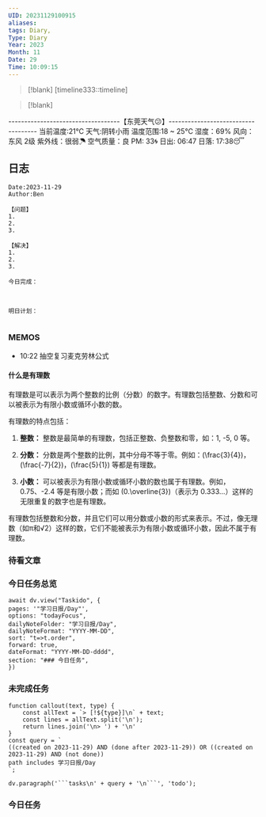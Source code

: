 ```yaml
---
UID: 20231129100915
aliases: 
tags: Diary,
Type: Diary
Year: 2023
Month: 11
Date: 29
Time: 10:09:15
---
```

> [!blank] 
> [timeline333::timeline]

>[!blank]
> 
-----------------------------------【东莞天气😕】------------------------------------
当前温度:21℃
天气:阴转小雨
温度范围:18 ~ 25℃
湿度：69%
风向：东风 2级
紫外线：很弱☂
空气质量：良 PM: 33🌀
日出: 06:47 日落: 17:38😴

## 日志

```
Date:2023-11-29
Author:Ben

【问题】
1.
2.
3.

【解决】
1.
2.
3.

今日完成：



明日计划：


```

### MEMOS
- 10:22 抽空复习麦克劳林公式

#### 什么是有理数

有理数是可以表示为两个整数的比例（分数）的数字。有理数包括整数、分数和可以被表示为有限小数或循环小数的数。

有理数的特点包括：

1. **整数：** 整数是最简单的有理数，包括正整数、负整数和零，如：1, -5, 0 等。

2. **分数：** 分数是两个整数的比例，其中分母不等于零。例如：\(\frac{3}{4}\)，\(\frac{-7}{2}\)，\(\frac{5}{1}\) 等都是有理数。

3. **小数：** 可以被表示为有限小数或循环小数的数也属于有理数。例如，0.75、-2.4 等是有限小数；而如 \(0.\overline{3}\)（表示为 0.333...）这样的无限重复的数字也是有理数。

有理数包括整数和分数，并且它们可以用分数或小数的形式来表示。不过，像无理数（如π和√2）这样的数，它们不能被表示为有限小数或循环小数，因此不属于有理数。

### 待看文章



### 今日任务总览

```dataviewjs
await dv.view("Taskido", {
pages: '"学习日报/Day"',
options: "todayFocus",
dailyNoteFolder: "学习日报/Day",
dailyNoteFormat: "YYYY-MM-DD",
sort: "t=>t.order",
forward: true,
dateFormat: "YYYY-MM-DD-dddd",
section: "### 今日任务",
})
```

### 未完成任务

```dataviewjs
function callout(text, type) {
    const allText = `> [!${type}]\n` + text;
    const lines = allText.split('\n');
    return lines.join('\n> ') + '\n'
}
const query = `
((created on 2023-11-29) AND (done after 2023-11-29)) OR ((created on 2023-11-29) AND (not done))
path includes 学习日报/Day
`;

dv.paragraph('```tasks\n' + query + '\n```', 'todo');
```


### 今日任务
